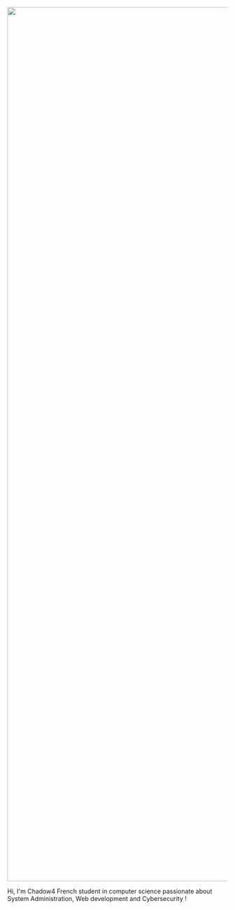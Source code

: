 <p align="center">
  <img width="2000px" src="http://chadow4.fr/baner.png">
</p>

<p font-size='15pt'>
 Hi, I'm Chadow4
French student in computer science passionate about System Administration, Web development and Cybersecurity !
</p>
